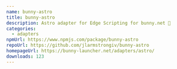 ```yaml
---
name: bunny-astro
title: bunny-astro
description: Astro adapter for Edge Scripting for bunny.net 🐰
categories:
  - adapters
npmUrl: https://www.npmjs.com/package/bunny-astro
repoUrl: https://github.com/jlarmstrongiv/bunny-astro
homepageUrl: https://bunny-launcher.net/adapters/astro/
downloads: 123
---
```

